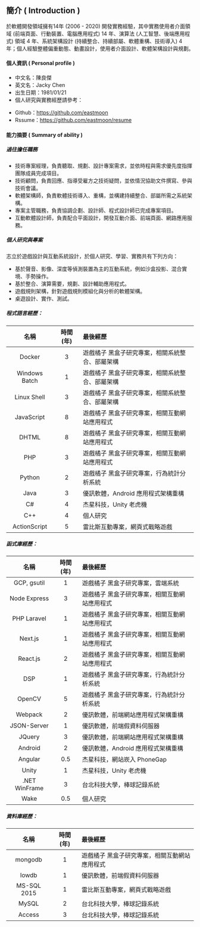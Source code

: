 ## 簡介 ( Introduction )

於軟體開發領域擁有14年 (2006 - 2020) 開發實務經驗，其中實務使用者介面領域 (前端頁面、行動裝置、電腦應用程式) 14 年、演算法 (人工智慧、後端應用程式) 領域 4 年、系統架構設計 (持續整合、持續部屬、軟體重構、技術導入) 4 年；個人經驗整體偏重動態、動畫設計，使用者介面設計、軟體架構設計與規劃。

#### 個人資訊 ( Personal profile )

+ 中文名：陳良傑
+ 英文名：Jacky Chen
+ 出生日期：1981/01/21
+	個人研究與實務經歷請參考：
  - Github：https://github.com/eastmoon
  - Rssume：https://github.com/eastmoon/resume

#### 能力摘要 ( Summary of ability )

##### 過往擔任職務

+ 技術專案經理，負責聽取、規劃、設計專案需求，並依時程與需求優先度指揮團隊成員完成項目。
+ 技術顧問，負責回應、指導受雇方之技術疑問，並依情況協助文件撰寫、參與技術會議。
+ 軟體架構師，負責軟體技術導入、重構，並構建持續整合、部屬所需之系統架構。
+ 專案主管職務，負責協調企劃、設計師、程式設計師已完成專案項目。
+ 互動軟體設計師，負責配合平面設計，開發互動介面、前端頁面、網路應用服務。


##### 個人研究與專案

志立於遊戲設計與互動系統設計，於個人研究、學習、實務共有下列方向：

+ 基於聲音、影像、深度等偵測裝置為主的互動系統，例如沙盒投影、混合實境、手勢操作。
+ 基於整合、演算需要，規劃、設計輔助應用程式。
+ 遊戲規則架構，針對遊戲規則模組化與分析的軟體架構。
+ 桌遊設計、實作、測試。

##### 程式語言經歷：

| 名稱 | 時間 (年) | 最後經歷 |
| :-: | :-: | :------ |
| Docker | 3 | 遊戲橘子 黑盒子研究專案，相關系統整合、部屬架構 |
| Windows Batch | 1 | 遊戲橘子 黑盒子研究專案，相關系統整合、部屬架構 |
| Linux Shell | 3 | 遊戲橘子 黑盒子研究專案，相關系統整合、部屬架構 |
| JavaScript | 8 | 遊戲橘子 黑盒子研究專案，相關互動網站應用程式 |
| DHTML | 8 | 遊戲橘子 黑盒子研究專案，相關互動網站應用程式 |
| PHP | 3 | 遊戲橘子 黑盒子研究專案，相關互動網站應用程式 |
| Python | 2 | 遊戲橘子 黑盒子研究專案，行為統計分析系統 |
| Java | 3 | 優訊軟體，Android 應用程式架構重構 |
| C# | 4 | 杰星科技，Unity 老虎機 |
| C++ | 4 | 個人研究 |
| ActionScript | 5 | 雷比斯互動專案，網頁式戰略遊戲 |

##### 函式庫經歷：

| 名稱 | 時間 (年) | 最後經歷 |
| :-: | :-: | :------ |
| GCP, gsutil | 1 | 遊戲橘子 黑盒子研究專案，雲端系統 |
| Node Express | 3 | 遊戲橘子 黑盒子研究專案，相關互動網站應用程式 |
| PHP Laravel | 1 | 遊戲橘子 黑盒子研究專案，相關互動網站應用程式 |
| Next.js | 1 | 遊戲橘子 黑盒子研究專案，相關互動網站應用程式 |
| React.js | 2 | 遊戲橘子 黑盒子研究專案，相關互動網站應用程式 |
| DSP | 1 | 遊戲橘子 黑盒子研究專案，行為統計分析系統 |
| OpenCV | 5 | 遊戲橘子 黑盒子研究專案，行為統計分析系統 |
| Webpack | 2 | 優訊軟體，前端網站應用程式架構重構 |
| JSON-Server | 1 | 優訊軟體，前端假資料伺服器 |
| JQuery | 3 | 優訊軟體，前端網站應用程式架構重構 |
| Android | 2 | 優訊軟體，Android 應用程式架構重構 |
| Angular | 0.5 | 杰星科技，網站崁入 PhoneGap |
| Unity | 1 | 杰星科技，Unity 老虎機 |
| .NET WinFrame | 3 | 台北科技大學，棒球記錄系統 |
| Wake | 0.5 | 個人研究 |

##### 資料庫經歷：

| 名稱 | 時間 (年) | 最後經歷 |
| :-: | :-: | :------ |
| mongodb | 1 |  遊戲橘子 黑盒子研究專案，相關互動網站應用程式 |
| lowdb | 1 |  優訊軟體，前端假資料伺服器 |
| MS-SQL 2015 | 1 | 雷比斯互動專案，網頁式戰略遊戲 |
| MySQL | 2 | 台北科技大學，棒球記錄系統 |
| Access | 3 | 台北科技大學，棒球記錄系統 |
